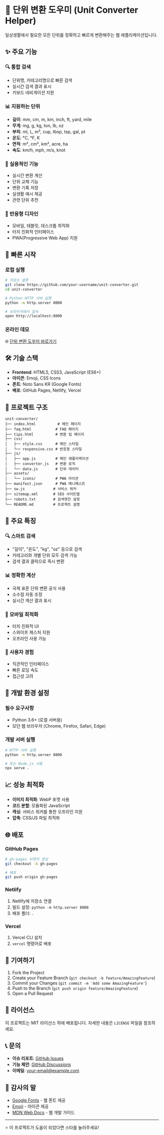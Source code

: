 # 📏 단위 변환 도우미 (Unit Converter Helper)

일상생활에서 필요한 모든 단위를 정확하고 빠르게 변환해주는 웹 애플리케이션입니다.

## ✨ 주요 기능

### 🔍 **통합 검색**
- 단위명, 카테고리명으로 빠른 검색
- 실시간 검색 결과 표시
- 키보드 네비게이션 지원

### 📊 **지원하는 단위**
- **길이**: mm, cm, m, km, inch, ft, yard, mile
- **무게**: mg, g, kg, ton, lb, oz
- **부피**: ml, L, m³, cup, tbsp, tsp, gal, pt
- **온도**: °C, °F, K
- **면적**: m², cm², km², acre, ha
- **속도**: km/h, mph, m/s, knot

### 🎯 **실용적인 기능**
- 실시간 변환 계산
- 단위 교체 기능
- 변환 기록 저장
- 실생활 예시 제공
- 관련 단위 추천

### 📱 **반응형 디자인**
- 모바일, 태블릿, 데스크톱 최적화
- 터치 친화적 인터페이스
- PWA(Progressive Web App) 지원

## 🚀 빠른 시작

### 로컬 실행
```bash
# 저장소 클론
git clone https://github.com/your-username/unit-converter.git
cd unit-converter

# Python HTTP 서버 실행
python -m http.server 8000

# 브라우저에서 접속
open http://localhost:8000
```

### 온라인 데모
🌐 [단위 변환 도우미 바로가기](https://your-domain.com)

## 🛠️ 기술 스택

- **Frontend**: HTML5, CSS3, JavaScript (ES6+)
- **아이콘**: Emoji, CSS Icons
- **폰트**: Noto Sans KR (Google Fonts)
- **배포**: GitHub Pages, Netlify, Vercel

## 📁 프로젝트 구조

```
unit-converter/
├── index.html          # 메인 페이지
├── faq.html           # FAQ 페이지
├── tips.html          # 변환 팁 페이지
├── css/
│   ├── style.css      # 메인 스타일
│   └── responsive.css # 반응형 스타일
├── js/
│   ├── app.js         # 메인 애플리케이션
│   ├── converter.js   # 변환 로직
│   └── data.js        # 단위 데이터
├── assets/
│   └── icons/         # PWA 아이콘
├── manifest.json      # PWA 매니페스트
├── sw.js             # 서비스 워커
├── sitemap.xml       # SEO 사이트맵
├── robots.txt        # 검색엔진 설정
└── README.md         # 프로젝트 설명
```

## 🎨 주요 특징

### 🔍 **스마트 검색**
- "길이", "온도", "kg", "oz" 등으로 검색
- 카테고리와 개별 단위 모두 검색 가능
- 검색 결과 클릭으로 즉시 변환

### 📊 **정확한 계산**
- 국제 표준 단위 변환 공식 사용
- 소수점 자동 조정
- 실시간 계산 결과 표시

### 📱 **모바일 최적화**
- 터치 친화적 UI
- 스와이프 제스처 지원
- 오프라인 사용 가능

### 🎯 **사용자 경험**
- 직관적인 인터페이스
- 빠른 로딩 속도
- 접근성 고려

## 🔧 개발 환경 설정

### 필수 요구사항
- Python 3.6+ (로컬 서버용)
- 모던 웹 브라우저 (Chrome, Firefox, Safari, Edge)

### 개발 서버 실행
```bash
# HTTP 서버 실행
python -m http.server 8000

# 또는 Node.js 사용
npx serve .
```

## 📈 성능 최적화

- **이미지 최적화**: WebP 포맷 사용
- **코드 분할**: 모듈화된 JavaScript
- **캐싱**: 서비스 워커를 통한 오프라인 지원
- **압축**: CSS/JS 파일 최적화

## 🌐 배포

### GitHub Pages
```bash
# gh-pages 브랜치 생성
git checkout -b gh-pages

# 배포
git push origin gh-pages
```

### Netlify
1. Netlify에 저장소 연결
2. 빌드 설정: `python -m http.server 8000`
3. 배포 폴더: `.`

### Vercel
1. Vercel CLI 설치
2. `vercel` 명령어로 배포

## 🤝 기여하기

1. Fork the Project
2. Create your Feature Branch (`git checkout -b feature/AmazingFeature`)
3. Commit your Changes (`git commit -m 'Add some AmazingFeature'`)
4. Push to the Branch (`git push origin feature/AmazingFeature`)
5. Open a Pull Request

## 📄 라이선스

이 프로젝트는 MIT 라이선스 하에 배포됩니다. 자세한 내용은 `LICENSE` 파일을 참조하세요.

## 📞 문의

- **이슈 리포트**: [GitHub Issues](https://github.com/your-username/unit-converter/issues)
- **기능 제안**: [GitHub Discussions](https://github.com/your-username/unit-converter/discussions)
- **이메일**: your-email@example.com

## 🙏 감사의 말

- [Google Fonts](https://fonts.google.com/) - 웹 폰트 제공
- [Emoji](https://emojipedia.org/) - 아이콘 제공
- [MDN Web Docs](https://developer.mozilla.org/) - 웹 개발 가이드

---

⭐ 이 프로젝트가 도움이 되었다면 스타를 눌러주세요! 